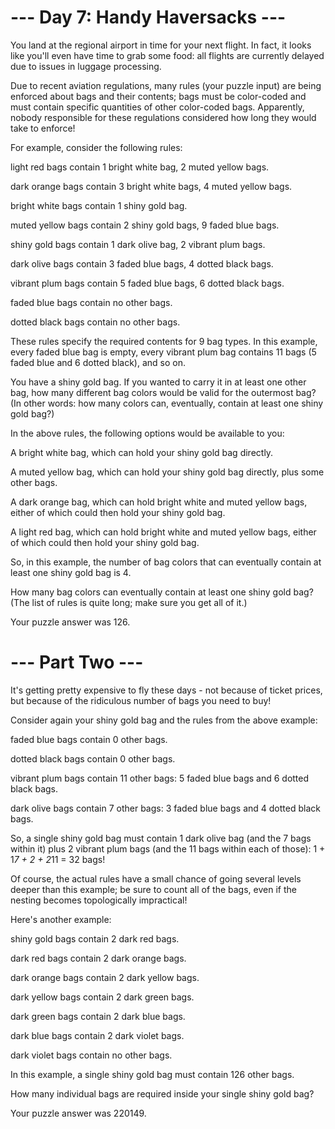 # --- Day 7: Handy Haversacks ---

You land at the regional airport in time for your next flight. In fact, it looks like you'll even have time to grab some food: all flights are currently delayed due to issues in luggage processing.

Due to recent aviation regulations, many rules (your puzzle input) are being enforced about bags and their contents; bags must be color-coded and must contain specific quantities of other color-coded bags. Apparently, nobody responsible for these regulations considered how long they would take to enforce!

For example, consider the following rules:

light red bags contain 1 bright white bag, 2 muted yellow bags.

dark orange bags contain 3 bright white bags, 4 muted yellow bags.

bright white bags contain 1 shiny gold bag.

muted yellow bags contain 2 shiny gold bags, 9 faded blue bags.

shiny gold bags contain 1 dark olive bag, 2 vibrant plum bags.

dark olive bags contain 3 faded blue bags, 4 dotted black bags.

vibrant plum bags contain 5 faded blue bags, 6 dotted black bags.

faded blue bags contain no other bags.

dotted black bags contain no other bags.

These rules specify the required contents for 9 bag types. In this example, every faded blue bag is empty, every vibrant plum bag contains 11 bags (5 faded blue and 6 dotted black), and so on.

You have a shiny gold bag. If you wanted to carry it in at least one other bag, how many different bag colors would be valid for the outermost bag? (In other words: how many colors can, eventually, contain at least one shiny gold bag?)

In the above rules, the following options would be available to you:

A bright white bag, which can hold your shiny gold bag directly.

A muted yellow bag, which can hold your shiny gold bag directly, plus some other bags.

A dark orange bag, which can hold bright white and muted yellow bags, either of which could then hold your shiny gold bag.

A light red bag, which can hold bright white and muted yellow bags, either of which could then hold your shiny gold bag.

So, in this example, the number of bag colors that can eventually contain at least one shiny gold bag is 4.

How many bag colors can eventually contain at least one shiny gold bag? (The list of rules is quite long; make sure you get all of it.)

Your puzzle answer was 126.

# --- Part Two ---

It's getting pretty expensive to fly these days - not because of ticket prices, but because of the ridiculous number of bags you need to buy!

Consider again your shiny gold bag and the rules from the above example:

faded blue bags contain 0 other bags.

dotted black bags contain 0 other bags.

vibrant plum bags contain 11 other bags: 5 faded blue bags and 6 dotted black bags.

dark olive bags contain 7 other bags: 3 faded blue bags and 4 dotted black bags.

So, a single shiny gold bag must contain 1 dark olive bag (and the 7 bags within it) plus 2 vibrant plum bags (and the 11 bags within each of those): 1 + 1*7 + 2 + 2*11 = 32 bags!

Of course, the actual rules have a small chance of going several levels deeper than this example; be sure to count all of the bags, even if the nesting becomes topologically impractical!

Here's another example:

shiny gold bags contain 2 dark red bags.

dark red bags contain 2 dark orange bags.

dark orange bags contain 2 dark yellow bags.

dark yellow bags contain 2 dark green bags.

dark green bags contain 2 dark blue bags.

dark blue bags contain 2 dark violet bags.

dark violet bags contain no other bags.

In this example, a single shiny gold bag must contain 126 other bags.

How many individual bags are required inside your single shiny gold bag?

Your puzzle answer was 220149.